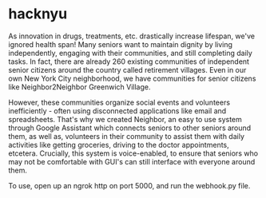 # hacknyu

As innovation in drugs, treatments, etc. drastically increase lifespan, we've ignored health span! Many seniors want to maintain dignity by living independently, engaging with their communities, and still completing daily tasks. In fact, there are already 260 existing communities of independent senior citizens around the country called retirement villages. Even in our own New York City neighborhood, we have communities for senior citizens like Neighbor2Neighbor Greenwich Village.

However, these communities organize social events and volunteers inefficiently - often using disconnected applications like email and spreadsheets. That's why we created Neighbor, an easy to use system through Google Assistant which connects seniors to other seniors around them, as well as, volunteers in their community to assist them with daily activities like getting groceries, driving to the doctor appointments, etcetera. Crucially, this system is voice-enabled, to ensure that seniors who may not be comfortable with GUI's can still interface with everyone around them.

To use, open up an ngrok http on port 5000, and run the webhook.py file.
